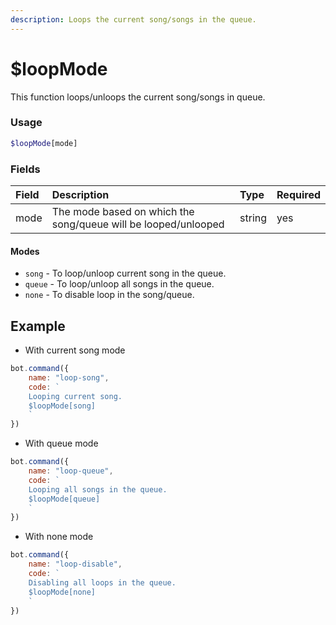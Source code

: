 ```yaml
---
description: Loops the current song/songs in the queue.
---
```

# $loopMode

This function loops/unloops the current song/songs in queue.

### Usage
```php
$loopMode[mode]
```

### Fields

| Field | Description | Type | Required |
| :--- | :--- | :--- | :--- |
| mode | The mode based on which the song/queue will be looped/unlooped | string | yes |

#### Modes
- `song` - To loop/unloop current song in the queue.
- `queue` - To loop/unloop all songs in the queue.
- `none` - To disable loop in the song/queue.

## Example

- With current song mode

```javascript
bot.command({
    name: "loop-song",
    code: `
    Looping current song.
    $loopMode[song]
    `
})
```

- With queue mode

```javascript
bot.command({
    name: "loop-queue",
    code: `
    Looping all songs in the queue.
    $loopMode[queue]
    `
})
```

- With none mode

```javascript
bot.command({
    name: "loop-disable",
    code: `
    Disabling all loops in the queue.
    $loopMode[none]
    `
})
```

